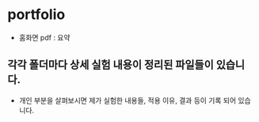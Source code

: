 # portfolio
- 홈화면 pdf : 요약
## 각각 폴더마다 상세 실험 내용이 정리된 파일들이 있습니다.
 - 개인 부분을 살펴보시면 제가 실험한 내용들, 적용 이유, 결과 등이 기록 되어 있습니다.
